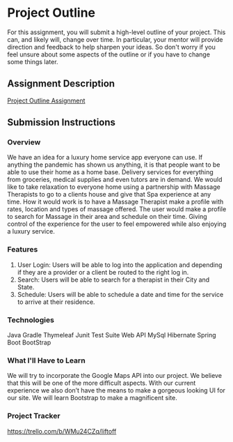 # Project Outline
For this assignment, you will submit a high-level outline of your project. This can, and likely will, change over time. In particular, your mentor will provide direction and feedback to help sharpen your ideas. So don't worry if you feel unsure about some aspects of the outline or if you have to change some things later.

## Assignment Description
[Project Outline Assignment](https://education.launchcode.org/liftoff/modules/assignments/project-outline)

## Submission Instructions

### Overview
We have an idea for a luxury home service app everyone can use. If anything the pandemic has shown us anything, it is that people want to be able to use their home as a home base.  Delivery services for everything from groceries, medical supplies and even tutors are in demand. We would like to take relaxation to everyone home using a partnership with Massage Therapists to go to a clients house and give that Spa experience at any time.
How it would work is to have a Massage Therapist make a profile with rates, location and types of massage offered. The user would make a profile to search for Massage in their area and schedule on their time. Giving control of the experience for the user to feel empowered while also enjoying a luxury service.

### Features
1) User Login: Users will be able to log into the application and depending if they are a provider or a client be routed to the right log in.
2) Search: Users will be able to search for a therapist in their City and State.
3) Schedule: Users will be able to schedule a date and time for the service to arrive at their residence.

### Technologies
Java
Gradle
Thymeleaf
Junit Test Suite
Web API
MySql
Hibernate
Spring Boot
BootStrap

### What I'll Have to Learn
We will try to incorporate the Google Maps API into our project. We believe that this will be one of the more difficult aspects. With our current experience we also don’t have the means to make a gorgeous looking UI for our site. We will learn Bootstrap to make a magnificent site. 

### Project Tracker
https://trello.com/b/WMu24CZq/liftoff
